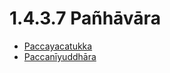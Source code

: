 # 1.4.3.7 Pañhāvāra

* [Paccayacatukka](1.4.3.7/Paccayacatukka.md)
* [Paccanīyuddhāra](1.4.3.7/Paccaniyuddhara.md)
